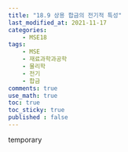 ```yaml
---
title: "18.9 상용 합금의 전기적 특성"
last_modified_at: 2021-11-17
categories:
    - MSE18
tags:
    - MSE
    - 재료과학과공학
    - 물리학
    - 전기
    - 합금
comments: true
use_math: true
toc: true
toc_sticky: true
published : false
---
```


temporary